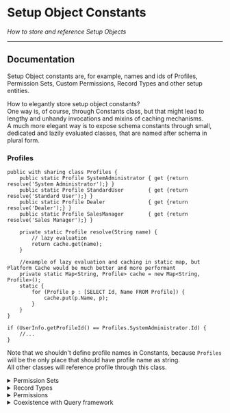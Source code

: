 # Setup Object Constants
*How to store and reference Setup Objects*

---
## Documentation
Setup Object constants are, for example, names and ids of Profiles, Permission Sets, Custom Permissions, Record Types and other setup entities.   

How to elegantly store setup object constants?  
One way is, of course, through Constants class, but that might lead to lengthy and unhandy invocations and mixins of caching mechanisms.  
A much more elegant way is to expose schema constants through small, dedicated and lazily evaluated classes, that are named after schema in plural form.


### Profiles

```apex
public with sharing class Profiles {
    public static Profile SystemAdministrator { get {return resolve('System Administrator');} }
    public static Profile StandardUser        { get {return resolve('Standard User');} }
    public static Profile Dealer              { get {return resolve('Dealer');} }
    public static Profile SalesManager        { get {return resolve('Sales Manager');} }

    private static Profile resolve(String name) {
        // lazy evaluation
        return cache.get(name);
    }

    //example of lazy evaluation and caching in static map, but Platform Cache would be much better and more performant
    private static Map<String, Profile> cache = new Map<String, Profile>();
    static {
        for (Profile p : [SELECT Id, Name FROM Profile]) {
            cache.put(p.Name, p);
        }
    }
}
```

```apex
if (UserInfo.getProfileId() == Profiles.SystemAdministrator.Id) {
    //...
}
```

Note that we shouldn't define profile names in Constants, because `Profiles` will be the only place that should have profile name as string.  
All other classes will reference profile through this class.

<details>
    <summary>Permission Sets</summary>

```apex
public with sharing class PermissionSets {
    public static PermissionSet CommerceUser { get {return resolve('CommerceUser');} }
    public static PermissionSet ManageOrders { get {return resolve('ManageOrders');} }
    public static PermissionSet ManageAccounts { get {return resolve('ManageAccounts');} }
    public static PermissionSet ManageContacts { get {return resolve('ManageContacts');} }


    private static PermissionSet resolve(String name) {
        //lazy evaluation - see Profiles example
    }
}
```
</details>


<details>
    <summary>Record Types</summary>

Instead of returning entire SObject, the classes can be simplified to return only Record Type's Id, as it should suffice in most of the cases.

```apex
public with sharing class RecordTypes {
    public static RecordType ACCOUNT_SMB { get {return resolve(Account.SObjectType, 'SMB');} }
    public static RecordType ACCOUNT_CUSTOMER { get {return resolve(Account.SObjectType, 'Customer');} }


    private static Map<SObjectType, Map<String, RecordType>> recordTypeCache = new Map<SObjectType, Map<String, RecordType>>();
    private static RecordType resolve(SObjectType sObjectType, String developerName) {
        // lazy evaluation code
    }
}
```

```apex
if (account.RecordTypeId == RecordTypes.Account.SMB.Id) {
    //...
}
```
</details>


<details>
    <summary>Permissions</summary>

Expose Custom Permissions to your apex code, either directly through FeatureManagement class or custom feature flag framework.

```apex
public with sharing class Permissions {
    public static Boolean SeeInvoices { get {return resolve('SeeInvoices');} }
    public static Boolean ModifyInvoices { get {return resolve('ModifyInvoices');} }

    private static Boolean resolve(String customPermission) {
        return FeatureManagement.checkPermission(customPermission);
    }
}
```

```apex
if (Permissions.SeeInvoices) {
    //..
}
```
</details>


<details>
    <summary>Coexistence with Query framework</summary>

Query Framework has a configurable caching mechanism in-built and can be leveraged in Schema Constants classes.  
Cache can be configured to store values in Platform Cache (Organization/Session) or in static map during transaction.

```apex
public with sharing class Profiles {
    public static Profile SystemAdministrator  { get {return resolve('System Administrator');} }
    public static Profile StandardUser         { get {return resolve('Standard User');} }


    private static Profile resolve(String name) {
        return (Profile) Query.Profiles.byName(name).getFirstOrNull();
    }
}
```
</details>